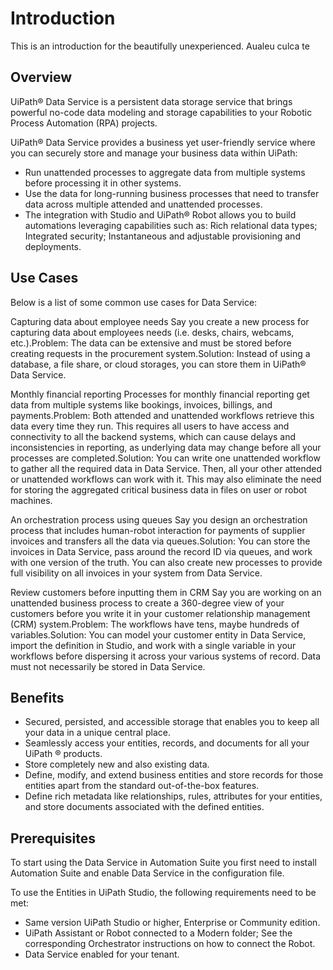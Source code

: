 ﻿---
sidebar_position: 1
---

# Introduction

This is an introduction for the beautifully unexperienced. Aualeu culca te


## Overview

UiPath® Data Service is a persistent data storage service that brings powerful
            no-code data modeling and storage capabilities to your Robotic Process Automation (RPA)
            projects.

UiPath® Data Service provides a business yet user-friendly service where you can securely
            store and manage your business data within UiPath:

* Run unattended processes to aggregate
                data from multiple systems before processing it in other systems.
* Use the data for long-running
                business processes that need to transfer data across multiple attended and
                unattended processes.
* The integration with Studio and
                    UiPath® Robot allows you to build automations leveraging capabilities such
                    as: Rich relational data types; Integrated security; Instantaneous and adjustable
                        provisioning and deployments.


## Use Cases

Below is a list of some common use cases for Data Service:

Capturing data about employee needs
Say you create a new process for capturing data about employees
                needs (i.e. desks, chairs, webcams, etc.).Problem: The data can be
                extensive and must be stored before creating requests in the procurement
                    system.Solution: Instead of using a database, a file share, or
                cloud storages, you can store them in UiPath® Data Service.

Monthly financial reporting 
Processes for monthly financial reporting get data from multiple
                systems like bookings, invoices, billings, and payments.Problem: Both
                attended and unattended workflows retrieve this data every time they run. This
                requires all users to have access and connectivity to all the backend systems, which
                can cause delays and inconsistencies in reporting, as underlying data may change
                before all your processes are completed.Solution: You can write one
                unattended workflow to gather all the required data in Data Service. Then, all your
                other attended or unattended workflows can work with it. This may also eliminate the
                need for storing the aggregated critical business data in files on user or robot
                machines.

An orchestration process using queues
                Say you design an orchestration process that includes human-robot
                interaction for payments of supplier invoices and transfers all the data via
                queues.Solution: You can store the invoices in Data Service, pass
                around the record ID via queues, and work with one version of the truth. You can
                also create new processes to provide full visibility on all invoices in your system
                from Data Service.

Review customers before inputting them in CRM 
Say you are working on an unattended business process to
                create a 360-degree view of your customers before you write it in your customer
                relationship management (CRM) system.Problem: The workflows
                have tens, maybe hundreds of variables.Solution: You can model your
                customer entity in Data Service, import the definition in Studio, and work with a
                single variable in your workflows before dispersing it across your various systems
                of record. Data must not necessarily be stored in Data Service.


## Benefits

* Secured, persisted, and accessible
                storage that enables you to keep all your data in a unique central place.
* Seamlessly access your entities,
                records, and documents for all your UiPath ® products.
* Store completely new and also
                existing data.
* Define, modify, and extend business
                entities and store records for those entities apart from the standard out-of-the-box
                features.
* Define rich metadata like
                relationships, rules, attributes for your entities, and store documents associated
                with the defined entities.


## Prerequisites

To start using the Data Service in Automation Suite you first need to install
            Automation Suite and enable Data Service in the configuration file.

To use the Entities in UiPath Studio, the following requirements need to be met:

* Same version UiPath Studio or higher,
                Enterprise or Community edition.
* UiPath Assistant or Robot connected
                to a Modern folder; See the corresponding Orchestrator instructions on how to
                    connect the Robot.
* Data Service enabled for your tenant.

